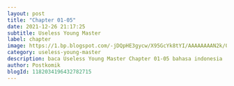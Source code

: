 ```yaml
---
layout: post 
title: "Chapter 01-05"
date: 2021-12-26 21:17:25
subtitle: Useless Young Master
label: chapter
image: https://1.bp.blogspot.com/-jDQpHE3gycw/X95GcYk8tYI/AAAAAAAAN2k/0jMdaPQIBSEHj96twrI5NeLpUMdoaPO5gCLcBGAsYHQ/s72-c/dasd23adg34.webp
category: useless-young-master
description: baca Useless Young Master Chapter 01-05 bahasa indonesia 
author: Postkomik
blogId: 1182034196432782715
---
```

